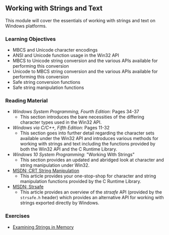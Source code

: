 ## Working with Strings and Text

This module will cover the essentials of working with strings and text on Windows platforms.

### Learning Objectives

- MBCS and Unicode character encodings
- ANSI and Unicode function usage in the Win32 API
- MBCS to Unicode string conversion and the various APIs available for performing this conversion
- Unicode to MBCS string conversion and the various APIs available for performing this conversion
- Safe string conversion functions
- Safe string manipulation functions

### Reading Material

- _Windows System Programming, Fourth Edition_: Pages 34-37
    - This section introduces the bare necessities of the differing character types used in the Win32 API.
- _Windows via C/C++, Fifth Edition_: Pages 11-32
    - This section goes into further detail regarding the character sets available under the Win32 API and introduces various methods for working with strings and text including the functions provided by both the Win32 API and the C Runtime Library.
- _Windows 10 System Programming_: "Working With Strings"
    - This section provides an updated and abridged look at character and string manipulation under Win32.
- [MSDN: CRT String Manipulation](https://docs.microsoft.com/en-us/cpp/c-runtime-library/string-manipulation-crt?view=vs-2019)
    - This article provides your one-stop-shop for character and string manipulation functions provided by the C Runtime Library.
- [MSDN: Strsafe](https://docs.microsoft.com/en-us/windows/win32/menurc/strsafe-ovw)
    - This article provides an overview of the _strsafe_ API (provided by the `strsafe.h` header) which provides an alternative API for working with strings exported directly by Windows.

### Exercises

- [Examining Strings in Memory](./strings-in-memory)